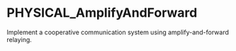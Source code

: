 # PHYSICAL_AmplifyAndForward
Implement a cooperative communication system using amplify-and-forward relaying.
